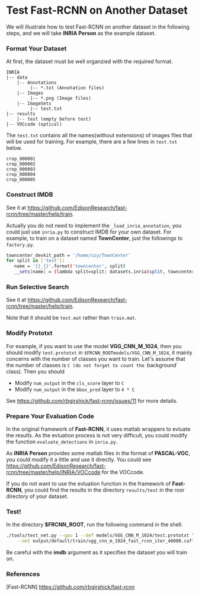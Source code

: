 # Test Fast-RCNN on Another Dataset

We will illustrate how to test Fast-RCNN on another dataset in the following steps, and we will take **INRIA Person** as the example dataset.

### Format Your Dataset

At first, the dataset must be well organzied with the required format.
```
INRIA
|-- data
    |-- Annotations
         |-- *.txt (Annotation files)
    |-- Images
         |-- *.png (Image files)
    |-- ImageSets
         |-- test.txt
|-- results
    |-- test (empty before test)
|-- VOCcode (optical)
```

The `test.txt` contains all the names(without extensions) of images files that will be used for training. For example, there are a few lines in `test.txt` below.

```
crop_000001
crop_000002
crop_000003
crop_000004
crop_000005
```

### Construct IMDB

See it at https://github.com/EdisonResearch/fast-rcnn/tree/master/help/train.

Actually you do not need to implement the `_load_inria_annotation`, you could just use `inria.py` to construct IMDB for your own dataset. For example, to train on a dataset named **TownCenter**, just the followings to `factory.py`.

```sh
towncenter_devkit_path = '/home/szy/TownCenter'
for split in ['test']:
   name = '{}_{}'.format('towncenter', split)
   __sets[name] = (lambda split=split: datasets.inria(split, towncenter_devkit_path))
```

### Run Selective Search 

See it at https://github.com/EdisonResearch/fast-rcnn/tree/master/help/train.

Note that it should be `test.mat` rather than `train.mat`.

### Modify Prototxt

For example, if you want to use the model **VGG_CNN_M_1024**, then you should modify `test.prototxt` in `$FRCNN_ROOTmodels/VGG_CNN_M_1024`, it mainly concerns with the number of classes you want to train. Let's assume that the number of classes is `C (do not forget to count the `background` class). Then you should 
  - Modify `num_output` in the `cls_score` layer to `C`
  - Modify `num_output` in the `bbox_pred` layer to `4 * C`

See https://github.com/rbgirshick/fast-rcnn/issues/11 for more details. 

### Prepare Your Evaluation Code

In the original framework of **Fast-RCNN**, it uses matlab wrappers to evluate the results. As the evluation process is not very difficult, you could modify the function `evaluate_detections` in `inria.py`.  

As **INRIA Person** provides some matlab files in the format of **PASCAL-VOC**, you could modify it a little and use it directly. You could see https://github.com/EdisonResearch/fast-rcnn/tree/master/help/INRIA/VOCcode for the VOCcode.

If you do not want to use the evluation function in the framework of **Fast-RCNN**, you could find the results in the directory `results/test` in the roor directory of your dataset.

### Test!

In the directory **$FRCNN_ROOT**, run the following command in the shell.

```sh
./tools/test_net.py --gpu 1 --def models/VGG_CNN_M_1024/test.prototxt \
    --net output/default/train/vgg_cnn_m_1024_fast_rcnn_iter_40000.caffemodel --imdb inria_test
```

Be careful with the **imdb** argument as it specifies the dataset you will train on. 

### References

[Fast-RCNN] https://github.com/rbgirshick/fast-rcnn

